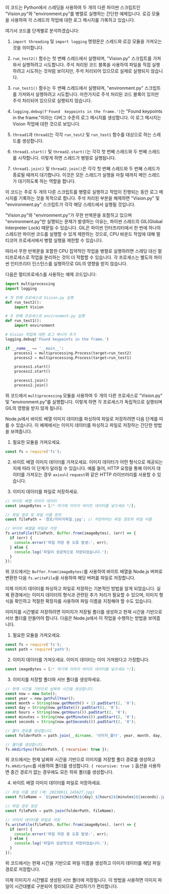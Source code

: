 이 코드는 Python에서 스레딩을 사용하여 두 개의 다른 파이썬 스크립트인 "Vision.py"와 "environment.py"를 병렬로 실행하는 간단한 예제입니다. 로깅 모듈을 사용하여 각 스레드의 작업에 대한 로그 메시지를 기록하고 있습니다.

여기서 코드를 단계별로 분석하겠습니다:

1. `import threading` 및 `import logging` 명령문은 스레드와 로깅 모듈을 가져오는 것을 의미합니다.

2. `run_test2()` 함수는 첫 번째 스레드에서 실행되며, "Vision.py" 스크립트를 가져와서 실행하려고 시도합니다. 주석 처리된 코드 블록을 사용하여 파일을 직접 실행하려고 시도하는 것처럼 보이지만, 주석 처리되어 있으므로 실제로 실행되지 않습니다.

3. `run_test1()` 함수는 두 번째 스레드에서 실행되며, "environment.py" 스크립트를 가져와서 실행하려고 시도합니다. 마찬가지로 주석 처리된 코드 블록이 있지만 주석 처리되어 있으므로 실행되지 않습니다.

4. `logging.debug(f'Found  keypoints in the frame.')`는 "Found keypoints in the frame."이라는 디버그 수준의 로그 메시지를 생성합니다. 이 로그 메시지는 Vision 작업에 대한 것으로 보입니다.

5. `thread1`과 `thread2`는 각각 `run_test2` 및 `run_test1` 함수를 대상으로 하는 스레드를 생성합니다.

6. `thread1.start()` 및 `thread2.start()`는 각각 첫 번째 스레드와 두 번째 스레드를 시작합니다. 이렇게 하면 스레드가 병렬로 실행됩니다.

7. `thread1.join()` 및 `thread2.join()`은 각각 첫 번째 스레드와 두 번째 스레드가 종료될 때까지 대기합니다. 이것은 모든 스레드가 실행을 마칠 때까지 메인 스레드가 대기하도록 하는 역할을 합니다.

이 코드는 주로 두 개의 다른 스크립트를 병렬로 실행하고 작업이 진행되는 동안 로그 메시지를 기록하는 것을 목적으로 합니다. 주석 처리된 부분을 해제하면 "Vision.py" 및 "environment.py" 스크립트가 각각 해당 스레드에서 실행될 것입니다.



"Vision.py"와 "environment.py"가 무한 반복문을 포함하고 있으며 "environment.py"만 실행되는 문제가 발생하는 이유는, 파이썬 스레드의 GIL(Global Interpreter Lock) 때문일 수 있습니다. GIL은 파이썬 인터프리터에서 한 번에 하나의 스레드만 파이썬 코드를 실행할 수 있게 제한하는 것으로, CPU 바운드 작업에 대해 멀티코어 프로세서에서 병렬 실행을 제한할 수 있습니다.

따라서 무한 반복문을 포함한 CPU 집약적인 작업을 병렬로 실행하려면 스레딩 대신 멀티프로세스로 작업을 분리하는 것이 더 적합할 수 있습니다. 각 프로세스는 별도의 파이썬 인터프리터 인스턴스를 실행하므로 GIL의 영향을 받지 않습니다.

다음은 멀티프로세스를 사용하는 예제 코드입니다:

```python
import multiprocessing
import logging

# 첫 번째 프로세스로 Vision.py 실행
def run_test2():
    import Vision

# 두 번째 프로세스로 environment.py 실행
def run_test1():
    import environment

# Vision 작업에 대한 로그 메시지 추가
logging.debug('Found keypoints in the frame.')

if __name__ == '__main__':
    process1 = multiprocessing.Process(target=run_test2)
    process2 = multiprocessing.Process(target=run_test1)

    process1.start()
    process2.start()

    process1.join()
    process2.join()
```

위 코드에서 `multiprocessing` 모듈을 사용하여 두 개의 다른 프로세스로 "Vision.py" 및 "environment.py"를 실행합니다. 이렇게 하면 각 프로세스가 독립적으로 실행되며 GIL의 영향을 받지 않게 됩니다.


Node.js에서 바이트 배열 이미지 데이터를 파싱하여 파일로 저장하려면 다음 단계를 따를 수 있습니다. 이 예제에서는 이미지 데이터를 파싱하고 파일로 저장하는 간단한 방법을 보여줍니다.

1. 필요한 모듈을 가져오세요.

```javascript
const fs = require('fs');
```

2. 바이트 배열 이미지 데이터를 가져오세요. 이미지 데이터가 어떤 형식으로 제공되는지에 따라 이 단계가 달라질 수 있습니다. 예를 들어, HTTP 요청을 통해 이미지 데이터를 가져오는 경우 `axios`나 `request`와 같은 HTTP 라이브러리를 사용할 수 있습니다.

3. 이미지 데이터를 파일로 저장하세요.

```javascript
// 바이트 배열 이미지 데이터
const imageBytes = [/* 여기에 이미지 바이트 데이터를 넣으세요 */];

// 파일 경로 및 파일 이름 정의
const filePath = '경로/이미지파일.jpg'; // 저장하려는 파일 경로와 파일 이름

// 바이트 배열을 파일로 저장
fs.writeFile(filePath, Buffer.from(imageBytes), (err) => {
  if (err) {
    console.error('파일 저장 중 오류 발생:', err);
  } else {
    console.log('파일이 성공적으로 저장되었습니다.');
  }
});
```

위 코드에서는 `Buffer.from(imageBytes)`를 사용하여 바이트 배열을 Node.js 버퍼로 변환한 다음 `fs.writeFile`을 사용하여 해당 버퍼를 파일로 저장합니다.

이제 이미지 데이터를 파싱하고 파일로 저장하는 기본적인 방법을 알게 되었습니다. 실제 환경에서는 이미지 데이터의 형식과 관련된 추가 처리가 필요할 수 있으며, 이미지 형식을 확인하고 적절한 확장자를 사용하여 파일 이름을 지정해야 할 수도 있습니다.


이미지를 시간별로 저장하려면 이미지가 저장될 폴더를 생성하고 현재 시간을 기반으로 서브 폴더를 만들어야 합니다. 다음은 Node.js에서 이 작업을 수행하는 방법을 보여줍니다.

1. 필요한 모듈을 가져오세요.

```javascript
const fs = require('fs');
const path = require('path');
```

2. 이미지 데이터를 가져오세요. 이미지 데이터는 이미 가져왔다고 가정합니다.

```javascript
const imageBytes = [/* 여기에 이미지 바이트 데이터를 넣으세요 */];
```

3. 이미지를 저장할 폴더와 서브 폴더를 생성하세요.

```javascript
// 현재 시간을 기반으로 날짜와 시간을 생성합니다.
const now = new Date();
const year = now.getFullYear();
const month = String(now.getMonth() + 1).padStart(2, '0');
const day = String(now.getDate()).padStart(2, '0');
const hours = String(now.getHours()).padStart(2, '0');
const minutes = String(now.getMinutes()).padStart(2, '0');
const seconds = String(now.getSeconds()).padStart(2, '0');

// 폴더 경로를 생성합니다.
const folderPath = path.join(__dirname, '이미지_폴더', year, month, day, hours, minutes, seconds);

// 폴더를 생성합니다.
fs.mkdirSync(folderPath, { recursive: true });
```

위 코드에서는 현재 날짜와 시간을 기반으로 이미지를 저장할 폴더 경로를 생성하고 `fs.mkdirSync`를 사용하여 폴더를 생성합니다. `{ recursive: true }` 옵션을 사용하면 중간 경로가 없는 경우에도 모든 하위 폴더를 생성합니다.

4. 바이트 배열 이미지 데이터를 파일로 저장하세요.

```javascript
// 파일 이름 생성 (예: 20230911_145627.jpg)
const fileName = `${year}${month}${day}_${hours}${minutes}${seconds}.jpg`;

// 파일 경로 생성
const filePath = path.join(folderPath, fileName);

// 이미지 데이터를 파일로 저장
fs.writeFile(filePath, Buffer.from(imageBytes), (err) => {
  if (err) {
    console.error('파일 저장 중 오류 발생:', err);
  } else {
    console.log('파일이 성공적으로 저장되었습니다.');
  }
});
```

위 코드에서는 현재 시간을 기반으로 파일 이름을 생성하고 이미지 데이터를 해당 파일 경로로 저장합니다.

이제 이미지가 시간별로 생성된 서브 폴더에 저장됩니다. 이 방법을 사용하면 이미지 파일이 시간대별로 구분되어 정리되므로 관리하기가 편리합니다.
